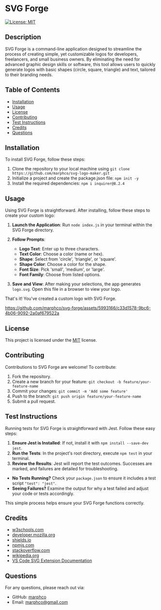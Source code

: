 # SVG Forge
[![License: MIT](https://img.shields.io/badge/License-MIT-yellow.svg)](https://opensource.org/licenses/MIT)

## Description
SVG Forge is a command-line application designed to streamline the process of creating simple, yet customizable logos for developers, freelancers, and small business owners. By eliminating the need for advanced graphic design skills or software, this tool allows users to quickly generate logos with basic shapes (circle, square, triangle) and text, tailored to their branding needs.

## Table of Contents
- [Installation](#installation)
- [Usage](#usage)
- [License](#license)
- [Contributing](#contributing)
- [Test Instructions](#test-instructions)
- [Credits](#credits)
- [Questions](#questions)

## Installation
To install SVG Forge, follow these steps:
1. Clone the repository to your local machine using `git clone https://github.com/marphco/svg-logo-maker.git`
2. Initialize a project and create the package.json file: `npm init -y`
3. Install the required dependencies: `npm i inquirer@8.2.4`

## Usage
Using SVG Forge is straightforward. After installing, follow these steps to create your custom logo:
1. **Launch the Application**: Run `node index.js` in your terminal within the SVG Forge directory.
2. **Follow Prompts**: 
   - **Logo Text**: Enter up to three characters.
   - **Text Color**: Choose a color (name or hex).
   - **Shape**: Select from 'circle', 'triangle', or 'square'.
   - **Shape Color**: Choose a color for the shape.
   - **Font Size**: Pick 'small', 'medium', or 'large'.
   - **Font Family**: Choose from listed options.

3. **Save and View**: After making your selections, the app generates `logo.svg`. Open this file in a browser to view your logo.

That's it! You've created a custom logo with SVG Forge.

https://github.com/marphco/svg-forge/assets/5993166/c33d1578-9bc6-4b06-9092-2a0af679522a

## License
This project is licensed under the [MIT](https://opensource.org/licenses/MIT) license.

## Contributing
Contributions to SVG Forge are welcome! To contribute:
1. Fork the repository.
2. Create a new branch for your feature: `git checkout -b feature/your-feature-name`
3. Commit your changes: `git commit -m 'Add some feature'`
4. Push to the branch: `git push origin feature/your-feature-name`
5. Submit a pull request.

## Test Instructions

Running tests for SVG Forge is straightforward with Jest. Follow these easy steps:
1. **Ensure Jest is Installed**: If not, install it with `npm install --save-dev jest`.
2. **Run the Tests**: In the project's root directory, execute `npm test` in your terminal.
3. **Review the Results**: Jest will report the test outcomes. Successes are marked, and failures are detailed for troubleshooting.
- **No Tests Running?** Check your `package.json` to ensure it includes a test script `"test": "jest"`.
- **Seeing Failures?** Examine the output for why a test failed and adjust your code or tests accordingly.

This simple process helps ensure your SVG Forge functions correctly.


## Credits
- [w3schools.com](https://w3schools.com)
- [developer.mozilla.org](https://developer.mozilla.org/en-US/)
- [shields.io](https://shields.io/)
- [npmjs.com](https://docs.npmjs.com/)
- [stackoverflow.com](https://stackoverflow.com/questions/)
- [wikipedia.org](https://en.wikipedia.org/wiki/SVG)
- [VS Code SVG Extension Documentation](https://github.com/lishu/vscode-svg2)

## Questions
For any questions, please reach out via:
- GitHub: [marphco](https://github.com/marphco)
- Email: [marphco@gmail.com](mailto:marphco@gmail.com)
